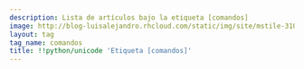 ```yaml
---
description: Lista de artículos bajo la etiqueta [comandos]
image: http://blog-luisalejandro.rhcloud.com/static/img/site/mstile-310x310.png
layout: tag
tag_name: comandos
title: !!python/unicode 'Etiqueta [comandos]'
---
```

